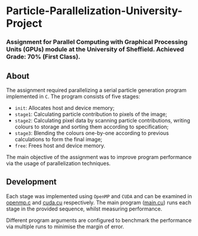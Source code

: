 # Particle-Parallelization-University-Project

### Assignment for Parallel Computing with Graphical Processing Units (GPUs) module at the University of Sheffield. Achieved Grade: 70% (First Class).


## About

The assignment required parallelizing a serial particle generation program implemented in `C`. The program consists of five stages:

- `init`: Allocates host and device memory;
- `stage1`: Calculating particle contribution to pixels of the image;
- `stage2`: Calculating pixel data by scanning particle contributions, writing colours to storage and sorting them according to specification;
- `stage3`: Blending the colours one-by-one according to previous calculations to form the final image;
- `free`: Frees host and device memory.

The main objective of the assignment was to improve program performance via the usage of parallelization techniques.

## Development

Each stage was implemented using `OpenMP` and `CUDA` and can be examined in [openmp.c](src/openmp.c) and [cuda.cu](src/cuda.cu) respectively. The main program ([main.cu](src/main.cu)) runs each stage in the provided sequence, whilst measuring performance.

Different program arguments are configured to benchmark the performance via multiple runs to minimise the margin of error.

